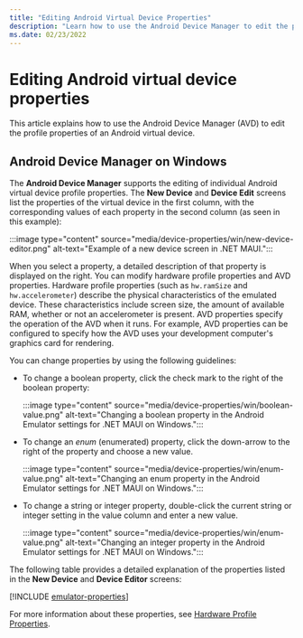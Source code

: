 ```yaml
---
title: "Editing Android Virtual Device Properties"
description: "Learn how to use the Android Device Manager to edit the profile properties of an Android virtual device when you create a .NET MAUI app."
ms.date: 02/23/2022
---
```


# Editing Android virtual device properties

This article explains how to use the Android Device Manager (AVD) to edit the profile properties of an Android virtual device.

<!-- ::: zone pivot="windows" -->

## Android Device Manager on Windows

The **Android Device Manager** supports the editing of individual Android virtual device profile properties. The **New Device** and **Device Edit** screens list the properties of the virtual device in the first column, with the corresponding values of each property in the second column (as seen in this example):

:::image type="content" source="media/device-properties/win/new-device-editor.png" alt-text="Example of a new device screen in .NET MAUI.":::

When you select a property, a detailed description of that property is displayed on the right. You can modify hardware profile properties and AVD properties. Hardware profile properties (such as `hw.ramSize` and `hw.accelerometer`) describe the physical characteristics of the emulated device. These characteristics include screen size, the amount of available RAM, whether or not an accelerometer is present. AVD properties specify the operation of the AVD when it runs. For example, AVD properties can be configured to specify how the AVD uses your development computer's graphics card for rendering.

You can change properties by using the following guidelines:

- To change a boolean property, click the check mark to the right of the boolean property:

  :::image type="content" source="media/device-properties/win/boolean-value.png" alt-text="Changing a boolean property in the Android Emulator settings for .NET MAUI on Windows.":::

- To change an *enum* (enumerated) property, click the down-arrow to the right of the property and choose a new value.

  :::image type="content" source="media/device-properties/win/enum-value.png" alt-text="Changing an enum property in the Android Emulator settings for .NET MAUI on Windows.":::

- To change a string or integer property, double-click the current string or integer setting in the value column and enter a new value.

  :::image type="content" source="media/device-properties/win/enum-value.png" alt-text="Changing an integer property in the Android Emulator settings for .NET MAUI on Windows.":::

<!--

TODO: The Mac stuff hasn't been rewritten/touched.

::: zone-end
::: zone pivot="macos"

## Android Device Manager on macOS

The **Android Device Manager** supports the editing of individual Android virtual device profile properties. The **New Device** and **Device Edit** screens list the properties of the virtual device in the first column, with the corresponding values of each property in the second column (as seen in this example):

[![Example New Device screen.](device-properties-images/mac/01-new-device-editor-sml.png)](device-properties-images/mac/01-new-device-editor.png#lightbox)

When you select a property, a detailed description of that property is displayed on the right. You can modify *hardware profile properties* and *AVD properties*. Hardware profile properties (such as `hw.ramSize` and `hw.accelerometer`) describe the physical characteristics of the emulated device. These characteristics include screen size, the amount of available RAM, whether or not an accelerometer is present. AVD properties specify the operation of the AVD when it runs. For example, AVD properties can be configured to specify how the AVD uses your development computer's graphics card for rendering.

You can change properties by using the following guidelines:

- To change a boolean property, click the check mark to the right of the boolean property:

  ![Changing a boolean property.](device-properties-images/mac/02-boolean-value.png)

- To change an *enum* (enumerated) property, click the pull-down menu to the right of the property and choose a new value.

  ![Changing an enum property.](device-properties-images/mac/04-enum-value.png)

- To change a string or integer property, double-click the current string or integer setting in the value column and enter a new value.

  ![Changing an integer property.](device-properties-images/mac/03-integer-value.png)

::: zone-end

-->

The following table provides a detailed explanation of the properties listed in the **New Device** and **Device Editor** screens:

[!INCLUDE [emulator-properties](../includes/emulator-properties.md)]

For more information about these properties, see [Hardware Profile Properties](https://developer.android.com/studio/run/managing-avds.html#hpproperties).
